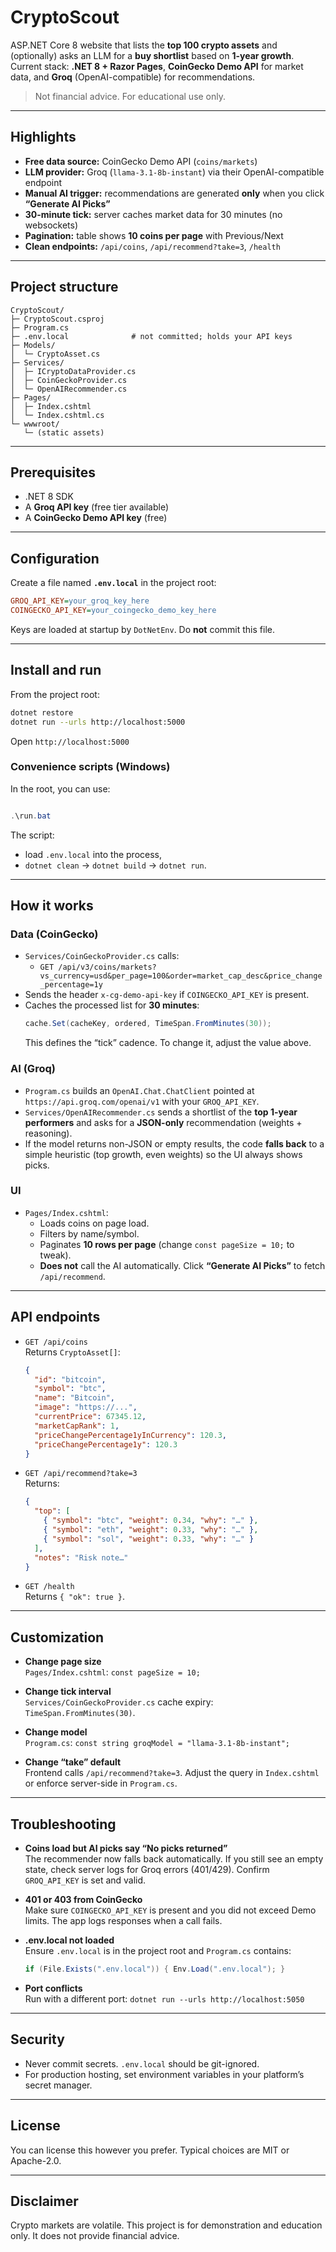 # CryptoScout

ASP.NET Core 8 website that lists the **top 100 crypto assets** and (optionally) asks an LLM for a **buy shortlist** based on **1-year growth**.
Current stack: **.NET 8 + Razor Pages**, **CoinGecko Demo API** for market data, and **Groq** (OpenAI-compatible) for recommendations.

> Not financial advice. For educational use only.

---

## Highlights

- **Free data source:** CoinGecko Demo API (`coins/markets`)
- **LLM provider:** Groq (`llama-3.1-8b-instant`) via their OpenAI-compatible endpoint
- **Manual AI trigger:** recommendations are generated **only** when you click **“Generate AI Picks”**
- **30-minute tick:** server caches market data for 30 minutes (no websockets)
- **Pagination:** table shows **10 coins per page** with Previous/Next
- **Clean endpoints:** `/api/coins`, `/api/recommend?take=3`, `/health`

---

## Project structure

```
CryptoScout/
├─ CryptoScout.csproj
├─ Program.cs
├─ .env.local              # not committed; holds your API keys
├─ Models/
│  └─ CryptoAsset.cs
├─ Services/
│  ├─ ICryptoDataProvider.cs
│  ├─ CoinGeckoProvider.cs
│  └─ OpenAIRecommender.cs
├─ Pages/
│  ├─ Index.cshtml
│  └─ Index.cshtml.cs
└─ wwwroot/
   └─ (static assets)
```

---

## Prerequisites

- .NET 8 SDK
- A **Groq API key** (free tier available)
- A **CoinGecko Demo API key** (free)

---

## Configuration

Create a file named **`.env.local`** in the project root:

```ini
GROQ_API_KEY=your_groq_key_here
COINGECKO_API_KEY=your_coingecko_demo_key_here
```

Keys are loaded at startup by `DotNetEnv`. Do **not** commit this file.

---

## Install and run

From the project root:

```bash
dotnet restore
dotnet run --urls http://localhost:5000
```

Open `http://localhost:5000`

### Convenience scripts (Windows)

In the root, you can use:

```powershell

.\run.bat

```

The script:
- load `.env.local` into the process,
- `dotnet clean` → `dotnet build` → `dotnet run`.

---

## How it works

### Data (CoinGecko)
- `Services/CoinGeckoProvider.cs` calls:
  - `GET /api/v3/coins/markets?vs_currency=usd&per_page=100&order=market_cap_desc&price_change_percentage=1y`
- Sends the header `x-cg-demo-api-key` if `COINGECKO_API_KEY` is present.
- Caches the processed list for **30 minutes**:
  ```csharp
  cache.Set(cacheKey, ordered, TimeSpan.FromMinutes(30));
  ```
  This defines the “tick” cadence. To change it, adjust the value above.

### AI (Groq)
- `Program.cs` builds an `OpenAI.Chat.ChatClient` pointed at `https://api.groq.com/openai/v1` with your `GROQ_API_KEY`.
- `Services/OpenAIRecommender.cs` sends a shortlist of the **top 1-year performers** and asks for a **JSON-only** recommendation (weights + reasoning).
- If the model returns non-JSON or empty results, the code **falls back** to a simple heuristic (top growth, even weights) so the UI always shows picks.

### UI
- `Pages/Index.cshtml`:
  - Loads coins on page load.
  - Filters by name/symbol.
  - Paginates **10 rows per page** (change `const pageSize = 10;` to tweak).
  - **Does not** call the AI automatically. Click **“Generate AI Picks”** to fetch `/api/recommend`.

---

## API endpoints

- `GET /api/coins`  
  Returns `CryptoAsset[]`:
  ```json
  {
    "id": "bitcoin",
    "symbol": "btc",
    "name": "Bitcoin",
    "image": "https://...",
    "currentPrice": 67345.12,
    "marketCapRank": 1,
    "priceChangePercentage1yInCurrency": 120.3,
    "priceChangePercentage1y": 120.3
  }
  ```

- `GET /api/recommend?take=3`  
  Returns:
  ```json
  {
    "top": [
      { "symbol": "btc", "weight": 0.34, "why": "…" },
      { "symbol": "eth", "weight": 0.33, "why": "…" },
      { "symbol": "sol", "weight": 0.33, "why": "…" }
    ],
    "notes": "Risk note…"
  }
  ```

- `GET /health`  
  Returns `{ "ok": true }`.

---

## Customization

- **Change page size**  
  `Pages/Index.cshtml`: `const pageSize = 10;`

- **Change tick interval**  
  `Services/CoinGeckoProvider.cs` cache expiry: `TimeSpan.FromMinutes(30)`.

- **Change model**  
  `Program.cs`: `const string groqModel = "llama-3.1-8b-instant";`

- **Change “take” default**  
  Frontend calls `/api/recommend?take=3`. Adjust the query in `Index.cshtml` or enforce server-side in `Program.cs`.

---

## Troubleshooting

- **Coins load but AI picks say “No picks returned”**  
  The recommender now falls back automatically. If you still see an empty state, check server logs for Groq errors (401/429). Confirm `GROQ_API_KEY` is set and valid.

- **401 or 403 from CoinGecko**  
  Make sure `COINGECKO_API_KEY` is present and you did not exceed Demo limits. The app logs responses when a call fails.

- **.env.local not loaded**  
  Ensure `.env.local` is in the project root and `Program.cs` contains:
  ```csharp
  if (File.Exists(".env.local")) { Env.Load(".env.local"); }
  ```

- **Port conflicts**  
  Run with a different port: `dotnet run --urls http://localhost:5050`

---

## Security

- Never commit secrets. `.env.local` should be git-ignored.
- For production hosting, set environment variables in your platform’s secret manager.

---

## License

You can license this however you prefer. Typical choices are MIT or Apache-2.0.

---

## Disclaimer

Crypto markets are volatile. This project is for demonstration and education only. It does not provide financial advice.
